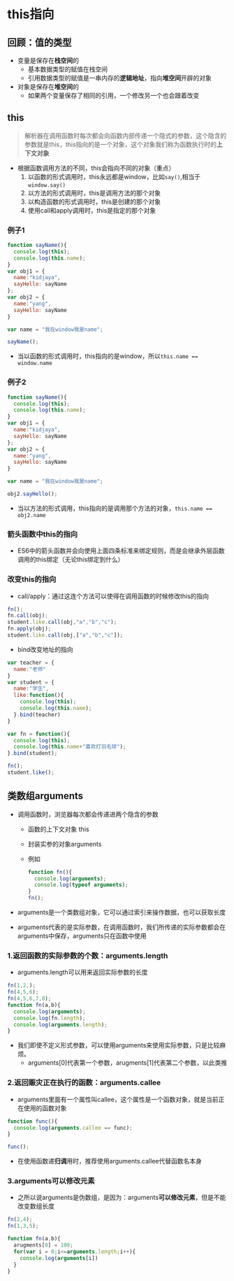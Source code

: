 # this指向

## 回顾：值的类型

- 变量是保存在**栈空间**的
  - 基本数据类型的赋值在栈空间
  - 引用数据类型的赋值是一串内存的**逻辑地址**，指向**堆空间**开辟的对象
- 对象是保存在**堆空间**的
  - 如果两个变量保存了相同的引用，一个修改另一个也会跟着改变



## this

> 解析器在调用函数时每次都会向函数内部传递一个隐式的参数，这个隐含的参数就是this，this指向的是一个对象，这个对象我们称为函数执行时的**上下文对象**

- 根据函数调用方法的不同，this会指向不同的对象（重点）
  1. 以函数的形式调用时，this永远都是window，比如`say()`,相当于`window.say()`
  2. 以方法的形式调用时，this是调用方法的那个对象
  3. 以构造函数的形式调用时，this是创建的那个对象
  4. 使用call和apply调用时，this是指定的那个对象

### 例子1

```javascript
function sayName(){
  console.log(this);
  console.log(this.name);
}
var obj1 = {
  name:"kidjaya",
  sayHello: sayName
};
var obj2 = {
  name:"yang",
  sayHello: sayName
}

var name = "我在window我是name";

sayName();
```

- 当以函数的形式调用时，this指向的是window，所以`this.name == window.name`

### 例子2

```javascript
function sayName(){
  console.log(this);
  console.log(this.name);
}
var obj1 = {
  name:"kidjaya",
  sayHello: sayName
};
var obj2 = {
  name:"yang",
  sayHello: sayName
}

var name = "我在window我是name";

obj2.sayHello();
```

- 当以方法的形式调用，this指向的是调用那个方法的对象，`this.name == obj2.name `

### 箭头函数中this的指向

- ES6中的箭头函数并会向使用上面四条标准来绑定规则，而是会继承外层函数调用的this绑定（无论this绑定到什么）



### 改变this的指向

- call/apply：通过这连个方法可以使得在调用函数的时候修改this的指向

```javascript
fn();
fn.call(obj);
student.like.call(obj,"a","b","c");
fn.apply(obj);
student.like.call(obj,["a","b","c"]);
```

- bind改变地址的指向

```javascript
var teacher = {
  name:"老师"
}
var student = {
  name:"学生",
  like:function(){
    console.log(this);
    console.log(this.name);
  }.bind(teacher)
}

var fn = function(){
  console.log(this);
  console.log(this.name+"喜欢打羽毛球");
}.bind(student);

fn();
student.like();
```



## 类数组arguments

- 调用函数时，浏览器每次都会传递进两个隐含的参数

  - 函数的上下文对象 this
  - 封装实参的对象arguments

  - 例如

    ```javascript
    function fn(){
      console.log(arguments);
      console.log(typeof arguments);
    }
    fn();
    ```

- arguments是一个类数组对象，它可以通过索引来操作数据，也可以获取长度
- arguments代表的是实际参数，在调用函数时，我们所传递的实际参数都会在arguments中保存，arguments只在函数中使用



### 1.返回函数的实际参数的个数：arguments.length

- arguments.length可以用来返回实际参数的长度

```javascript
fn(1,2,);
fn(4,5,6);
fn(4,5,6,7,8);
function fn(a,b){
  console.log(arguments);
  console.log(fn.length);
  console.log(arguments.length);
}
```

- 我们即使不定义形式参数，可以使用arguments来使用实际参数，只是比较麻烦。
  - arguments[0]代表第一个参数，arugments[1]代表第二个参数，以此类推



### 2.返回赈灾正在执行的函数：arguments.callee

- arguments里面有一个属性叫callee，这个属性是一个函数对象，就是当前正在使用的函数对象

```javascript
function func(){
  console.log(arguments.callee == func);
}

func();
```

- 在使用函数递**归调**用时，推荐使用arguments.callee代替函数名本身



### 3.arguments可以修改元素

- 之所以说arguments是伪数组，是因为：arguments**可以修改元素**，但是不能改变数组长度

```javascript
fn(2,4);
fn(1,3,5);

function fn(a,b){
  arugments[0] = 100;
  for(var i = 0;i<=arguments.length;i++){
    console.log(arguments[i])
  }
}
```

